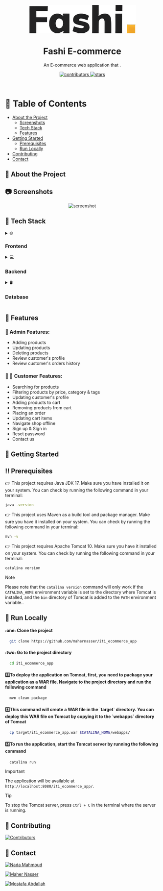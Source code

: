 
<div align="center">

  <img src="src/main/webapp/img/logo.png" alt="logo" width="352" height="92" />
  <h1>Fashi E-commerce</h1>

  <p>
    An E-commerce web application that  .
  </p>


<!-- Badges -->
<p>
  <a href="https://github.com/mahernasser/iti_ecommerce_app/graphs/contributors">
    <img src="https://img.shields.io/github/contributors/mahernasser/iti_ecommerce_app" alt="contributors" />
  </a>

  <a href="https://github.com/mahernasser/iti_ecommerce_app/stargazers">
    <img src="https://img.shields.io/github/stars/mahernasser/iti_ecommerce_app" alt="stars" />
  </a>
</p>

</div>

<br />

<!-- Table of Contents -->
# :notebook_with_decorative_cover: Table of Contents

- [About the Project](#star2-about-the-project)
    * [Screenshots](#camera-screenshots)
    * [Tech Stack](#space_invader-tech-stack)
    * [Features](#dart-features)
- [Getting Started](#toolbox-getting-started)
    * [Prerequisites](#bangbang-prerequisites)
    * [Run Locally](#running-run-locally)
- [Contributing](#wave-contributing)
- [Contact](#handshake-contact)



<!-- About the Project -->
## :star2: About the Project


<!-- Screenshots -->
## :camera: Screenshots

<div align="center"> 
  <img src="https://placehold.co/600x400?text=Your+Screenshot+here" alt="screenshot" />
</div>


## 👾 Tech Stack

<details>
  <summary>🌐 <h3>Frontend</h3></summary>
    <a href="https://developer.mozilla.org/en-US/docs/Web/JavaScript"><img src="https://img.shields.io/badge/JavaScript-323330?style=for-the-badge&logo=javascript" alt="JavaScript"></a><br>  
    <a href="https://en.wikipedia.org/wiki/HTML5"><img src="https://img.shields.io/badge/HTML5-E34F26?style=for-the-badge&logo=html5&logoColor=white" alt="HTML5"></a><br>  
    <a href="https://en.wikipedia.org/wiki/CSS"><img src="https://img.shields.io/badge/CSS-1572B6?style=for-the-badge&logo=css3&logoColor=white" alt="CSS"></a><br>  
    <a href="https://jquery.com/"><img src="https://img.shields.io/badge/jQuery-0769AD?style=for-the-badge&logo=jquery&logoColor=white" alt="jQuery"></a><br>  
    <a href="https://getbootstrap.com/"><img src="https://img.shields.io/badge/Bootstrap-563D7C?style=for-the-badge&logo=bootstrap&logoColor=white" alt="Bootstrap"></a><br>  
</details>

<details>
  <summary>💻 <h3>Backend</h3></summary>
    <a href="https://www.java.com/en/"><img src="https://img.shields.io/badge/Java-007396?style=for-the-badge&logo=java&logoColor=white" alt="Java"></a><br>  
    <a href="https://hibernate.org/"><img src="https://img.shields.io/badge/Hibernate-59666C?style=for-the-badge&logo=hibernate&logoColor=white" alt="Hibernate"></a><br>  
    <a href="https://www.tutorialspoint.com/jsp/index.htm"><img src="https://img.shields.io/badge/JSP-007396?style=for-the-badge&logo=jsp&logoColor=white" alt="JSP"></a><br>  
    <a href="https://en.wikipedia.org/wiki/Jakarta_Servlet"><img src="https://img.shields.io/badge/Servlet-007396?style=for-the-badge&logo=servlet&logoColor=white" alt="Servlet"></a><br>  
    <a href="https://www.digitalocean.com/community/tutorials/javamail-example-send-mail-in-java-smtp"><img src="https://img.shields.io/badge/Jakarta_Mail-007396?style=for-the-badge&logo=java&logoColor=white" alt="Jakarta Mail"></a><br>  
    <a href="https://mapstruct.org/"><img src="https://img.shields.io/badge/Map_Struct-59666C?style=for-the-badge&logo=mapstruct&logoColor=white" alt="Map Struct"></a><br>  
    <a href="https://firebase.google.com/"><img src="https://img.shields.io/badge/Firebase-FFCA28?style=for-the-badge&logo=firebase&logoColor=black" alt="Firebase"></a><br>  
    <a href="https://github.com/brettwooldridge/HikariCP"><img src="https://img.shields.io/badge/HikariCP-007396?style=for-the-badge&logo=hikari&logoColor=white" alt="HikariCP"></a><br>  
</details>

<details>
<summary>🛢️ <h3>Database</h3></summary>
    <a href="https://www.mysql.com/"><img src="https://img.shields.io/badge/MySQL-4479A1?style=for-the-badge&logo=mysql&logoColor=white" alt="MySQL"></a><br>  
</details>


<!-- Features -->
## :dart: Features
### :bust_in_silhouette: Admin Features:
- Adding products
- Updating products
- Deleting products
- Review customer's profile
- Review customer's orders history
  
### :man: :woman: Customer Features:
- Searching for products
- Filtering products by price, category & tags
- Updating customer's profile
- Adding products to cart
- Removing products from cart
- Placing an order
- Updating cart items
- Navigate shop offline
- Sign up & Sign in
- Reset password
- Contact us


<!-- Getting Started -->
## 	:toolbox: Getting Started

<!-- Prerequisites -->
## :bangbang: Prerequisites

:point_right: This project requires Java JDK 17. Make sure you have installed it on your system. You can check by running the following command in your terminal:

```bash
java -version
```

:point_right: This project uses Maven as a build tool and package manager. Make sure you have it installed on your system. You can check by running the following command in your terminal:

```bash
mvn -v
```

:point_right: This project requires Apache Tomcat 10. Make sure you have it installed on your system. You can check by running the following command in your terminal:

```bash
catalina version
```
> [!NOTE]  
> Please note that the `catalina version` command will only work if the `CATALINA_HOME` environment variable is set to the directory where Tomcat is installed, and the `bin` directory of Tomcat is added to the `PATH` environment variable..


<!-- Run Locally -->
## :running: Run Locally

<h4>:one: Clone the project</h4>

```bash
  git clone https://github.com/mahernasser/iti_ecommerce_app
```
<h4>:two: Go to the project directory</h4>

```bash
  cd iti_ecommerce_app
```

<h4>3️⃣To deploy the application on Tomcat, first, you need to package your application as a WAR file. Navigate to the project directory and run the following command</h4>

```bash
  mvn clean package
```
<h4>4️⃣This command will create a WAR file in the `target` directory. You can deploy this WAR file on Tomcat by copying it to the `webapps` directory of Tomcat</h4>

```bash
  cp target/iti_ecommerce_app.war $CATALINA_HOME/webapps/
```
<h4>5️⃣To run the application, start the Tomcat server by running the following command</h4>

```bash
  catalina run
```

> [!IMPORTANT]  
> The application will be available at `http://localhost:8080/iti_ecommerce_app/`.

> [!TIP]
> To stop the Tomcat server, press `Ctrl + C` in the terminal where the server is running.


<!-- Contributing -->
## :wave: Contributing

<a href="https://github.com/mahernasser/iti_ecommerce_app/graphs/contributors">
  <img src="https://contrib.rocks/image?repo=mahernasser/iti_ecommerce_app"  alt="Contributors"/>
</a>

<!-- Contact -->
## :handshake: Contact

[![Nada Mahmoud](https://img.shields.io/badge/Nada_Mahmoud-Profile-blue?style=for-the-badge&logo=linkedin)]()

[![Maher Nasser](https://img.shields.io/badge/Maher_Nasser-Profile-blue?style=for-the-badge&logo=linkedin)]()

[![Mostafa Abdallah](https://img.shields.io/badge/Mostafa_Abdallah-Profile-blue?style=for-the-badge&logo=linkedin)](https://www.linkedin.com/in/mostafa-abdallah-a35130151/)

